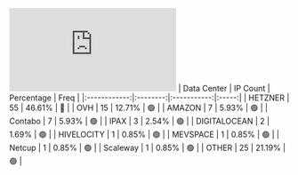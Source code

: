 ![Diagramm](https://github.com/obajay/StateSync-snapshots/blob/main/Projects/Juno/1/README.md)
| Data Center | IP Count | Percentage | Freq |
|:------------:|:--------:|:-----------:|:-----:|
| HETZNER | 55 | 46.61% | 🔴 |
| OVH | 15 | 12.71% | 🟢 |
| AMAZON | 7 | 5.93% | 🟢 |
| Contabo | 7 | 5.93% | 🟢 |
| IPAX | 3 | 2.54% | 🟢 |
| DIGITALOCEAN | 2 | 1.69% | 🟢 |
| HIVELOCITY | 1 | 0.85% | 🟢 |
| MEVSPACE | 1 | 0.85% | 🟢 |
| Netcup | 1 | 0.85% | 🟢 |
| Scaleway | 1 | 0.85% | 🟢 |
| OTHER | 25 | 21.19% | 🟢 |